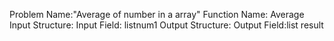 <!-- for generating the problem full boiler plate code  -->
<!-- can make a form for the structure atleast   -->
<!--  make set of rules for structre  -->
<!--
Type of variables are :
list<int>
int
boolean
float
list
 -->

Problem Name:"Average of number in a array"
Function Name: Average
Input Structure:
Input Field: list<int>num1
Output Structure:
Output Field:list<int> result
